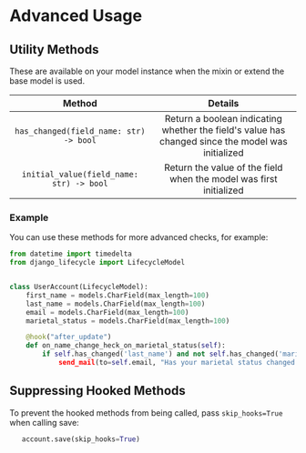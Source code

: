 # Advanced Usage

## Utility Methods <a id="utility-method-doc"></a>

These are available on your model instance when the mixin or extend the base model is used.

| Method       | Details |
|:-------------:|:-------------:|
| `has_changed(field_name: str) -> bool` | Return a boolean indicating whether the field's value has changed since the model was initialized |
| `initial_value(field_name: str) -> bool` | Return the value of the field when the model was first initialized |

### Example
You can use these methods for more advanced checks, for example:

```python
from datetime import timedelta
from django_lifecycle import LifecycleModel


class UserAccount(LifecycleModel):
    first_name = models.CharField(max_length=100)
    last_name = models.CharField(max_length=100)
    email = models.CharField(max_length=100)
    marietal_status = models.CharField(max_length=100)

    @hook("after_update")
    def on_name_change_heck_on_marietal_status(self):
        if self.has_changed('last_name') and not self.has_changed('marietal_status)
            send_mail(to=self.email, "Has your marietal status changed recently?")
```


## Suppressing Hooked Methods <a id="suppressing"></a>

To prevent the hooked methods from being called, pass `skip_hooks=True` when calling save:

```python
   account.save(skip_hooks=True)
```